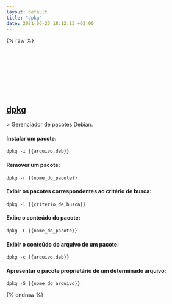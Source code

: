 ```yaml
---
layout: default
title: "dpkg"
date: 2021-06-25 18:12:13 +02:00
---
```

{% raw %}
<h2 id="dpkg">
  <a href="/pt_br/linux/dpkg.html">dpkg</a> <a href="#dpkg"><svg class="icon">
    <use href="/assets/images/unicode_sprite.svg#link" />
  </svg></a>
</h2>
> Gerenciador de pacotes Debian.

#### Instalar um pacote:
```shell
dpkg -i {{arquivo.deb}}
```
#### Remover um pacote:
```shell
dpkg -r {{nome_do_pacote}}
```
#### Exibir os pacotes correspondentes ao critério de busca:
```shell
dpkg -l {{criterio_de_busca}}
```
#### Exibe o conteúdo do pacote:
```shell
dpkg -L {{nome_do_pacote}}
```
#### Exibir o conteúdo do arquivo de um pacote:
```shell
dpkg -c {{arquivo.deb}}
```
#### Apresentar o pacote proprietário de um determinado arquivo:
```shell
dpkg -S {{nome_do_arquivo}}
```
{% endraw %}